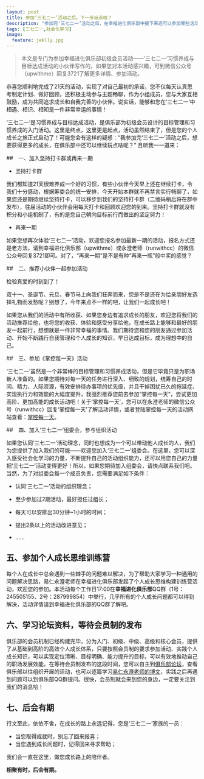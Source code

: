 ```yaml
---
layout: post
title: 参加‘三七二一’活动之后，下一步玩点啥？
description: "参加完‘三七二一’活动之后，在幸福进化俱乐部中接下来还可以参加哪些活动，继续获得成长呢？"
tags: [三七二一,社会化学习]
image:
  feature: jeklly.jpg
---
```


> 本文是专门为参加幸福进化俱乐部初级会员活动——‘三七二一’习惯养成与目标达成活动的小伙伴写作的，如果您对本活动感兴趣，可到微信公众号（upwithme）回复3721了解更多详情、参加活动。

恭喜您顺利地完成了21天的活动，实现了对自己最初的承诺，您不仅每天认真思考制定计划、做好回顾，还积极主动参与主题畅聊，作为小组成员，您与大家互相鼓励，成为共同追求成长和自我完善的小伙伴。说实话，能够和您在‘三七二一’中相遇、相识、相知是一件非常幸运的事情！

‘三七二一’是习惯养成与目标达成活动，是俱乐部为初级会员设计的目标管理和习惯养成的入门活动。这里是终点，这里更是起点，活动虽然结束了，但是您的个人成长之旅正式启动了！可能您会有这样的疑惑：“我参加完‘三七二一’活动之后，想要获得更多的成长，在俱乐部中还可以继续玩点啥呢？” 且听我一一道来：

##　一、加入坚持打卡群或再来一期

* 坚持打卡群

我们都知道21天很难养成一个好的习惯，有些小伙伴今天早上还在继续打卡，令我们十分感动，根据筹委会的统一安排，今天开始本群就不再禁言实行畅聊了，如果您还是期待继续坚持打卡，可以移步到我们的坚持打卡群（二维码稍后将在群中发布），往届活动的小伙伴会用每天打卡和回顾欢迎您的到来。坚持打卡群就没有积分和小组机制了，有的是您自己朝向目标前行而做出的坚定努力！

* 再来一期

如果您想再次体验‘三七二一’活动，欢迎您报名参加最新一期的活动，报名方式还是老方法，请到幸福进化俱乐部（upwithme）或永澄老师（runwithcc）的微信公众号回复3721即可。对了，“再来一期”是不是有种“再来一瓶”般中奖的感觉？

##　二、推荐小伙伴一起参加活动

检验真爱的时刻到了！

双十一、圣诞节、元旦、春节马上向我们狂奔而来，您是不是还在为给亲朋好友选择礼物而发愁呢？别想了，今年来点不一样的吧，让我们一起成长吧！

如果您从我们的活动中有所收获、如果您身边有追求成长的朋友，欢迎您将我们的活动推荐给他，也将您的收获、体验和感受分享给他，在成长路上能够和最好的朋友一起前行，想想就是一件非常幸福的事情。我们期待您和您的朋友通过参加活动、开始不断践行自我管理和个人成长的知识，早日达成目标，成为理想中的自己。

##　三、参加《掌控每一天》活动

‘三七二一’虽然是一个非常棒的目标管理和习惯养成活动，但是它毕竟只是为职场新人准备的。如果您期待对每一天的任务进行深入、细致的规划，统筹自己的时间、精力、人际资源，有效安排待办事项的优先级，并且干掉困扰已久的拖延症、实现执行力和效能的大幅度提升，我强烈推荐您前去参加“掌控每一天”，尝试更加高阶、更加高能的成长活动吧！关于‘掌控每一天’，您可以在永澄老师的微信公众号（runwithcc）回复‘掌控每一天’了解活动详情，或者登陆掌控每一天的活动网站查看：[掌控每一天](http://me.runwith.cc)。

##　四、加入‘三七二一’组委会，参与组织活动

如果您认同‘三七二一’活动理念，同时也想成为一个可以带动他人成长的人，我们为您提供了加入我们的可能——欢迎您加入‘三七二一’组委会。在这里，您可以深入感受社会化学习的力量，不断提升自己的活动组织能力，还可以用您自己的力量把‘三七二一’活动变得更好！所以，如果您期待加入组委会，请快点联系我们吧。当然，为了对组委会每一个成员负责，您需要满足如下条件：

* 认同‘三七二一’活动的组织理念；

* 至少参加过2期活动，最好担任过组长；

* 每天可以安排出30分钟~1小时的时间；

* 提出2条以上的活动改进意见；

* …… 



## 五、参加个人成长思维训练营

每个人在成长中总会遇到一些棘手的问题难以解决，为了帮助大家学习一种通用的问题解决思路，易仁永澄老师在幸福进化俱乐部发起了个人成长思维构建训练营活动，欢迎您的参加。本活动每个工作日17:00在**幸福进化俱乐部**QQ群（1号：245505155、2号：287999854）中举行，几乎所有的个人成长问题都可以得到解决，活动详情请到幸福进化俱乐部的QQ群了解吧。

## 六、学习论坛资料，等待会员制的发布

俱乐部的会员机制已经构建完毕，分为入门、初级、中级、高级和核心会员，提供了从基础到高阶的高效个人成长体系，只要按照会员制的要求参加活动、实践个人成长知识，可以实现定位清晰、目标明确、能力提升的目标，可以有效地推动自己的职场发展效能。在等待会员制发布的这段时间，您可以自主到[俱乐部论坛](http://bbs.upwith.me/forum.php/)，查看俱乐部以往组织开展的活动，也可以逐篇学习[易仁永澄老师的博文](http://blog.hiddenwangcc.com/)，实践之后再遇到问题可以到俱乐部QQ群提问。很快，会员制就会来到您的身边，一定要关注到我们的消息哈！


## 七、后会有期

行文至此，依依不舍，在成长的路上永远记得，您是‘三七二一’家族的一员：

* 当您取得成就时，别忘了回来报喜；
* 当您遇到成长问题时，记得回来寻求帮助；

我们会一直在这里，做您成长路上的陪伴者。

**相聚有时，后会有期。**